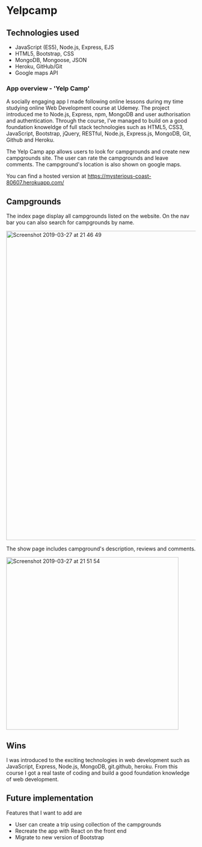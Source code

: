 # Yelpcamp

## Technologies used

* JavaScript (ES5), Node.js, Express, EJS
* HTML5, Bootstrap, CSS
* MongoDB, Mongoose, JSON
* Heroku, GitHub/Git
* Google maps API

### App overview - 'Yelp Camp'

A socially engaging app I made following online lessons during my time studying online Web Development course at Udemey. The project introduced me to Node.js, Express, npm, MongoDB and user authorisation and authentication. Through the course, I’ve managed to build on a good foundation knoweldge of full stack technologies such as HTML5, CSS3, JavaScript, Bootstrap, jQuery, RESTful, Node.js, Express.js, MongoDB, Git, Github and Heroku.

The Yelp Camp app allows users to look for campgrounds and create new campgrounds site. The user can rate the campgrounds and leave comments. The campground's location is also shown on google maps. 

You can find a hosted version at https://mysterious-coast-80607.herokuapp.com/ 

## Campgrounds

The index page display all campgrounds listed on the website. On the nav bar you can also search for campgrounds by name. 

<img width="821" alt="Screenshot 2019-03-27 at 21 46 49" src="https://user-images.githubusercontent.com/42609274/55114511-05170c80-50da-11e9-8d30-947d58b132d0.png">

The show page includes campground's description, reviews and comments. 

<img width="458" alt="Screenshot 2019-03-27 at 21 51 54" src="https://user-images.githubusercontent.com/42609274/55114700-8ff80700-50da-11e9-9bbb-c82055c09b64.png">


## Wins 

I was introduced to the exciting technologies in web development such as JavaScript, Express, Node.js, MongoDB, git.github, heroku. From this course I got a real taste of coding and build a good foundation knowledge of web development. 


## Future implementation

Features that I want to add are

* User can create a trip using collection of the campgrounds
* Recreate the app with React on the front end 
* Migrate to new version of Bootstrap 
